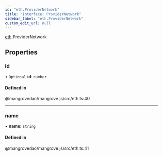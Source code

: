 ```yaml
---
id: "eth.ProviderNetwork"
title: "Interface: ProviderNetwork"
sidebar_label: "eth.ProviderNetwork"
custom_edit_url: null
---
```


[eth](../namespaces/eth.md).ProviderNetwork

## Properties

### <a id="id" name="id"></a> id

• `Optional` **id**: `number`

#### Defined in

@mangrovedao/mangrove.js/src/eth.ts:40

___

### <a id="name" name="name"></a> name

• **name**: `string`

#### Defined in

@mangrovedao/mangrove.js/src/eth.ts:41
